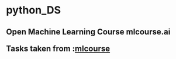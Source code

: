 # python_DS
<h2>Open Machine Learning Course mlcourse.ai
<p>Tasks taken from :<a href="https://mlcourse.ai/assignments">mlcourse</a></p></h2>
